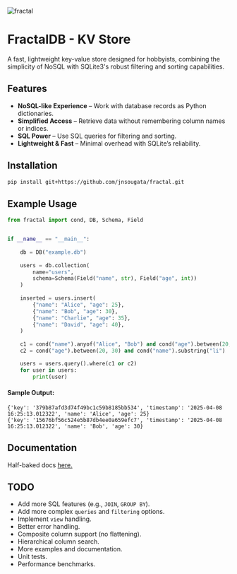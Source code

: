 ![fractal](https://github.com/user-attachments/assets/2048c2df-7f48-4ecf-b469-4ad5ee46e91f)

# FractalDB - KV Store
A fast, lightweight key-value store designed for hobbyists, combining the simplicity of NoSQL with SQLite3's robust filtering and sorting capabilities.
## Features
- **NoSQL-like Experience** – Work with database records as Python dictionaries.
- **Simplified Access** – Retrieve data without remembering column names or indices.
- **SQL Power** – Use SQL queries for filtering and sorting.
- **Lightweight & Fast** – Minimal overhead with SQLite’s reliability.

## Installation
```sh
pip install git+https://github.com/jnsougata/fractal.git
```

## Example Usage

```python
from fractal import cond, DB, Schema, Field


if __name__ == "__main__":
    
    db = DB("example.db")
    
    users = db.collection(
        name="users",
        schema=Schema(Field("name", str), Field("age", int))
    )
    
    inserted = users.insert(
        {"name": "Alice", "age": 25},
        {"name": "Bob", "age": 30},
        {"name": "Charlie", "age": 35},
        {"name": "David", "age": 40},
    )
    
    c1 = cond("name").anyof("Alice", "Bob") and cond("age").between(20, 40)
    c2 = cond("age").between(20, 30) and cond("name").substring("li")

    users = users.query().where(c1 or c2)
    for user in users:
        print(user)
```

#### Sample Output:
```
{'key': '379b87afd3d74f49bc1c59b8185bb534', 'timestamp': '2025-04-08 16:25:13.012322', 'name': 'Alice', 'age': 25}
{'key': '15676bf56c524e5b87db4ee0a659efc7', 'timestamp': '2025-04-08 16:25:13.012322', 'name': 'Bob', 'age': 30}
```

## Documentation
Half-baked docs [here.](https://fractal.readthedocs.io/en/latest/)

## TODO
- Add more SQL features (e.g., `JOIN`, `GROUP BY`).
- Add more complex `queries` and `filtering` options.
- Implement `view` handling.
- Better error handling.
- Composite column support (no flattening).
- Hierarchical column search.
- More examples and documentation.
- Unit tests.
- Performance benchmarks.
